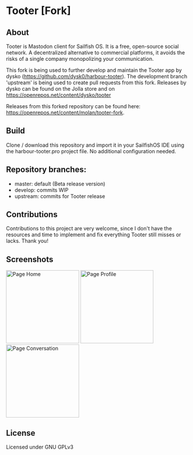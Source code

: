 # Tooter [Fork]

## About
Tooter is Mastodon client for Sailfish OS. It is a free, open-source social network. A decentralized alternative to commercial platforms, it avoids the risks of a single company monopolizing your communication. 

This fork is being used to further develop and maintain the Tooter app by dysko (https://github.com/dysk0/harbour-tooter). The development branch 'upstream' is being used to create pull requests from this fork. Releases by dysko can be found on the Jolla store and on https://openrepos.net/content/dysko/tooter

Releases from this forked repository can be found here: https://openrepos.net/content/molan/tooter-fork.

## Build 
Clone / download this repository and import it in your SailfishOS IDE using the harbour-tooter.pro project file. No additional configuration needed. 

## Repository branches:
- master: default (Beta release version)
- develop: commits WIP
- upstream: commits for Tooter release

## Contributions
Contributions to this project are very welcome, since I don't have the resources and time to implement and fix everything Tooter still misses or lacks. Thank you! 

## Screenshots
<img width="200" title="Page Home" src="https://telegra.ph/file/710bba46d9f818e0f88ab.png"> <img width="200" title="Page Profile" src="https://telegra.ph/file/c5b504f637c874861eeee.png"> <img width="200" title="Page Conversation" src="https://telegra.ph/file/c9584f8d68c89827c53e5.png"> 

## License
Licensed under GNU GPLv3
